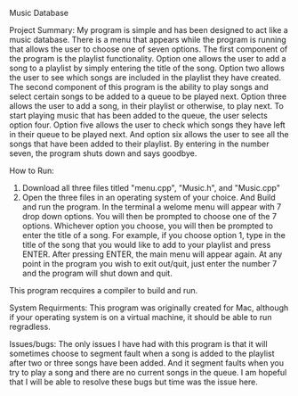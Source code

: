 Music Database

Project Summary:
My program is simple and has been designed to act like a music database. There is a menu that appears while the program 
is running that allows the user to choose one of seven options. The first component of the program is the playlist
functionality. Option one allows the user to add a song to a playlist by simply entering the title of the song. Option two 
allows the user to see which songs are included in the playlist they have created. The second component of this 
program is the ability to play songs and select certain songs to be added to a queue to be played next. Option three allows the
user to add a song, in their playlist or otherwise, to play next. To start playing music that has been added to the queue,
the user selects option four. Option five allows the user to check which songs they have left in their queue to be played
next. And option six allows the user to see all the songs that have been added to their playlist. By entering in the number
seven, the program shuts down and says goodbye. 

How to Run:
  1. Download all three files titled "menu.cpp", "Music.h", and "Music.cpp"
  2. Open the three files in an operating system of your choice. And Build and run the program.
In the terminal a welome menu will appear with 7 drop down options. You will then be prompted to choose one of the 
7 options. Whichever option you choose, you will then be prompted to enter the title of a song. For example, if you
choose option 1, type in the title of the song that you would like to add to your playlist and press ENTER. After pressing
ENTER, the main menu will appear again. At any point in the program you wish to exit out/quit, just enter the number 7
and the program will shut down and quit. 

This program recquires a compiler to build and run. 

System Requirments: 
This program was originally created for Mac, although if your operating system is on a virtual machine, it should be 
able to run regradless. 

Issues/bugs:
The only issues I have had with this program is that it will sometimes choose to segment fault when a song is added to
the playlist after two or three songs have been added. And it segment faults when you try to play a song and there are no
current songs in the queue. I am hopeful that I will be able to resolve these bugs but time was the issue here. 
